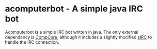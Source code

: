 acomputerbot - A simple java IRC bot
============

Acomputerbot is a simple IRC bot written in java.  The only external dependancy is [CompCore](https://github.com/warriordog/CompCore), although it includes a slightly modified [sIRC](https://github.com/sorcix/sIRC) to handle the IRC connection.
